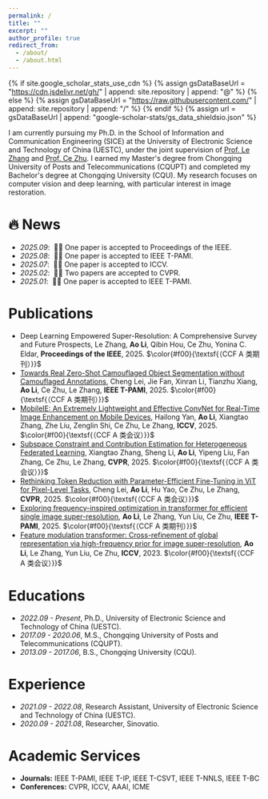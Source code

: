 ```yaml
---
permalink: /
title: ""
excerpt: ""
author_profile: true
redirect_from: 
  - /about/
  - /about.html
---
```


{% if site.google_scholar_stats_use_cdn %}
{% assign gsDataBaseUrl = "https://cdn.jsdelivr.net/gh/" | append: site.repository | append: "@" %}
{% else %}
{% assign gsDataBaseUrl = "https://raw.githubusercontent.com/" | append: site.repository | append: "/" %}
{% endif %}
{% assign url = gsDataBaseUrl | append: "google-scholar-stats/gs_data_shieldsio.json" %}

<span class='anchor' id='about-me'></span>

I am currently pursuing my Ph.D. in the School of Information and Communication Engineering (SICE) at the University of Electronic Science and Technology of China (UESTC), under the joint supervision of [Prof. Le Zhang](https://scholar.google.com/citations?user=61LOyWUAAAAJ&hl=en) and [Prof. Ce Zhu](https://scholar.google.com/citations?user=C7iZbYMAAAAJ&hl=en). I earned my Master's degree from Chongqing University of Posts and Telecommunications (CQUPT) and completed my Bachelor's degree at Chongqing University (CQU). My research focuses on computer vision and deep learning, with particular interest in image restoration.

# 🔥 News
- *2025.09*: &nbsp;🎉🎉 One paper is accepted to Proceedings of the IEEE.
- *2025.08*: &nbsp;🎉🎉 One paper is accepted to IEEE T-PAMI. 
- *2025.07*: &nbsp;🎉🎉 One paper is accepted to ICCV. 
- *2025.02*: &nbsp;🎉🎉 Two papers are accepted to CVPR. 
- *2025.01*: &nbsp;🎉🎉 One paper is accepted to IEEE T-PAMI. 

# Publications 
- Deep Learning Empowered Super-Resolution: A Comprehensive Survey and Future Prospects, Le Zhang, **Ao Li**, Qibin Hou, Ce Zhu, Yonina C. Eldar, **Proceedings of the IEEE**, 2025. $\color{#f00}{\textsf{（CCF A 类期刊）}}$
- [Towards Real Zero-Shot Camouflaged Object Segmentation without Camouflaged Annotations](https://arxiv.org/abs/2410.16953), Cheng Lei, Jie Fan, Xinran Li, Tianzhu Xiang, **Ao Li**, Ce Zhu, Le Zhang, **IEEE T-PAMI**, 2025. $\color{#f00}{\textsf{（CCF A 类期刊）}}$
- [MobileIE: An Extremely Lightweight and Effective ConvNet for Real-Time Image Enhancement on Mobile Devices](https://arxiv.org/abs/2507.01838), Hailong Yan, **Ao Li**, Xiangtao Zhang, Zhe Liu, Zenglin Shi, Ce Zhu, Le Zhang, **ICCV**, 2025. $\color{#f00}{\textsf{（CCF A 类会议）}}$
- [Subspace Constraint and Contribution Estimation for Heterogeneous Federated Learning](https://openaccess.thecvf.com/content/CVPR2025/papers/Zhang_Subspace_Constraint_and_Contribution_Estimation_for_Heterogeneous_Federated_Learning_CVPR_2025_paper.pdf), Xiangtao Zhang, Sheng Li, **Ao Li**, Yipeng Liu, Fan Zhang, Ce Zhu, Le Zhang, **CVPR**, 2025. $\color{#f00}{\textsf{（CCF A 类会议）}}$
- [Rethinking Token Reduction with Parameter-Efficient Fine-Tuning in ViT for Pixel-Level Tasks](https://openaccess.thecvf.com/content/CVPR2025/papers/Lei_Rethinking_Token_Reduction_with_Parameter-Efficient_Fine-Tuning_in_ViT_for_Pixel-Level_CVPR_2025_paper.pdf), Cheng Lei, **Ao Li**, Hu Yao, Ce Zhu, Le Zhang, **CVPR**, 2025. $\color{#f00}{\textsf{（CCF A 类会议）}}$
- [Exploring frequency-inspired optimization in transformer for efficient single image super-resolution](https://github.com/AVC2-UESTC/Frequency-Inspired-Optimization-for-EfficientSR), **Ao Li**, Le Zhang, Yun Liu, Ce Zhu, **IEEE T-PAMI**, 2025. $\color{#f00}{\textsf{（CCF A 类期刊）}}$
- [Feature modulation transformer: Cross-refinement of global representation via high-frequency prior for image super-resolution](https://github.com/AVC2-UESTC/CRAFT-SR), **Ao Li**, Le Zhang, Yun Liu, Ce Zhu, **ICCV**, 2023. $\color{#f00}{\textsf{（CCF A 类会议）}}$

# Educations
- *2022.09 - Present*, Ph.D., University of Electronic Science and Technology of China (UESTC).  
- *2017.09 - 2020.06*, M.S., Chongqing University of Posts and Telecommunications (CQUPT).  
- *2013.09 - 2017.06*, B.S., Chongqing University (CQU). 

# Experience
- *2021.09 - 2022.08*, Research Assistant, University of Electronic Science and Technology of China (UESTC).  
- *2020.09 - 2021.08*, Researcher, Sinovatio.  

# Academic Services
- **Journals:** IEEE T-PAMI, IEEE T-IP, IEEE T-CSVT, IEEE T-NNLS, IEEE T-BC
- **Conferences:** CVPR, ICCV, AAAI, ICME
